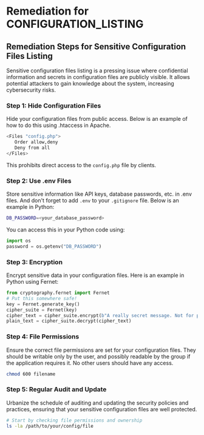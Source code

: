 # Remediation for CONFIGURATION_LISTING

## Remediation Steps for Sensitive Configuration Files Listing
Sensitive configuration files listing is a pressing issue where confidential information and secrets in configuration files are publicly visible. It allows potential attackers to gain knowledge about the system, increasing cybersecurity risks.

### Step 1: Hide Configuration Files
Hide your configuration files from public access. Below is an example of how to do this using .htaccess in Apache.

```bash
<Files "config.php">
   Order allow,deny
   Deny from all
</Files>
```

This prohibits direct access to the `config.php` file by clients.

### Step 2: Use .env Files
Store sensitive information like API keys, database passwords, etc. in .env files. And don't forget to add `.env` to your `.gitignore` file. Below is an example in Python:

```bash
DB_PASSWORD=<your_database_password>
```

You can access this in your Python code using:

```python
import os
password = os.getenv("DB_PASSWORD")
```

### Step 3: Encryption
Encrypt sensitive data in your configuration files. Here is an example in Python using Fernet:

```python
from cryptography.fernet import Fernet
# Put this somewhere safe! 
key = Fernet.generate_key()
cipher_suite = Fernet(key)
cipher_text = cipher_suite.encrypt(b"A really secret message. Not for prying eyes.")
plain_text = cipher_suite.decrypt(cipher_text)
```

### Step 4: File Permissions
Ensure the correct file permissions are set for your configuration files. They should be writable only by the user, and possibly readable by the group if the application requires it. No other users should have any access.

```bash
chmod 600 filename
```

### Step 5: Regular Audit and Update
Urbanize the schedule of auditing and updating the security policies and practices, ensuring that your sensitive configuration files are well protected.

```bash
# Start by checking file permissions and ownership
ls -la /path/to/your/config/file
```